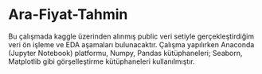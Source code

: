 # Ara-Fiyat-Tahmin
Bu çalışmada kaggle üzerinden alınmış public veri setiyle gerçekleştirdiğim veri ön işleme ve EDA aşamaları bulunacaktır. Çalışma yapılırken Anaconda (Jupyter Notebook) platformu, Numpy, Pandas kütüphaneleri; Seaborn, Matplotlib gibi görşelleştirme kütüphaneleri kullanılmıştır.
